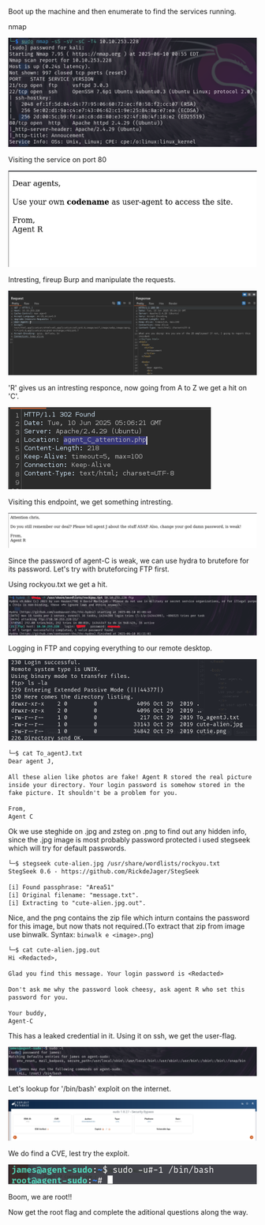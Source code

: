 Boot up the machine and then enumerate to find the services running.

nmap

![image](/Agent_Sudo/img/Screenshot%202025-06-10%20102602.png)

Visiting the service on port 80

![image](/Agent_Sudo/img/Screenshot%202025-06-10%20103107.png)

Intresting, fireup Burp and manipulate the requests.

![image](/Agent_Sudo/img/Screenshot%202025-06-10%20103414.png)

'R' gives us an intresting responce, now going from A to Z we get a hit on 'C'.

![image](/Agent_Sudo/img/Screenshot%202025-06-10%20103652.png)

Visiting this endpoint, we get something intresting.

![image](/Agent_Sudo/img/Screenshot%202025-06-10%20103755.png)

Since the password of agent-C is weak, we can use hydra to brutefore for its password. Let's try with bruteforcing FTP first.

Using rockyou.txt we get a hit.

![image](/Agent_Sudo/img/Screenshot%202025-06-10%20104202.png)

Logging in FTP and copying everything to our remote desktop.

![image](/Agent_Sudo/img/Screenshot%202025-06-10%20104417.png)

```
└─$ cat To_agentJ.txt 
Dear agent J,

All these alien like photos are fake! Agent R stored the real picture inside your directory. Your login password is somehow stored in the fake picture. It shouldn't be a problem for you.

From,
Agent C
```

Ok we use steghide on .jpg and zsteg on .png to find out any hidden info, since the .jpg image is most probably password protected i used stegseek which will try for default passwords.

```
└─$ stegseek cute-alien.jpg /usr/share/wordlists/rockyou.txt 
StegSeek 0.6 - https://github.com/RickdeJager/StegSeek

[i] Found passphrase: "Area51"           
[i] Original filename: "message.txt".
[i] Extracting to "cute-alien.jpg.out".
```

Nice, and the png contains the zip file which inturn contains the password for this image, but now thats not required.(To extract that zip from image use binwalk. 
Syntax: ``binwalk e <image>.png``)

```
└─$ cat cute-alien.jpg.out 
Hi <Redacted>,

Glad you find this message. Your login password is <Redacted>

Don't ask me why the password look cheesy, ask agent R who set this password for you.

Your buddy,
Agent-C
```

This has a leaked credential in it. Using it on ssh, we get the user-flag.

![image](/Agent_Sudo/img/Screenshot%202025-06-10%20105555.png)

Let's lookup for '/bin/bash' exploit on the internet.

![image](/Agent_Sudo/img/Screenshot%202025-06-10%20105746.png)

We do find a CVE, lest try the exploit.

![image](/Agent_Sudo/img/Screenshot%202025-06-10%20105846.png)

Boom, we are root!!

Now get the root flag and complete the aditional questions along the way.
